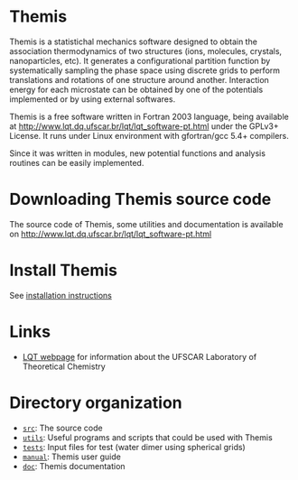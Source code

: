# Themis

Themis is a statistichal mechanics software designed to obtain the association
thermodynamics of two structures (ions, molecules, crystals, nanoparticles, etc). 
It generates a configurational partition function by systematically sampling 
the phase space using discrete grids to perform translations and rotations of 
one structure around another. Interaction energy for each microstate can be 
obtained by one of the potentials implemented or by using external softwares.  

Themis is a free software written in Fortran 2003 language, being available at
http://www.lqt.dq.ufscar.br/lqt/lqt_software-pt.html under the GPLv3+ License.
It runs under Linux environment with gfortran/gcc 5.4+ compilers.  

Since it was written in modules, new potential functions and analysis routines 
can be easily implemented.

# Downloading Themis source code

The source code of Themis, some utilities and documentation is available on 
http://www.lqt.dq.ufscar.br/lqt/lqt_software-pt.html  

# Install Themis

See [installation instructions](./INSTALL.md)  

# Links

* [LQT webpage](http://www.lqt.dq.ufscar.br) for information about the UFSCAR Laboratory of Theoretical Chemistry  


# Directory organization

* [`src`](./src): The source code
* [`utils`](./utils): Useful programs and scripts that could be used with Themis
* [`tests`](./tests): Input files for test (water dimer using spherical grids) 
* [`manual`](./manual): Themis user guide 
* [`doc`](./manual): Themis documentation

